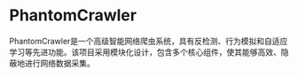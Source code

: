 # PhantomCrawler
PhantomCrawler是一个高级智能网络爬虫系统，具有反检测、行为模拟和自适应学习等先进功能。该项目采用模块化设计，包含多个核心组件，使其能够高效、隐蔽地进行网络数据采集。
